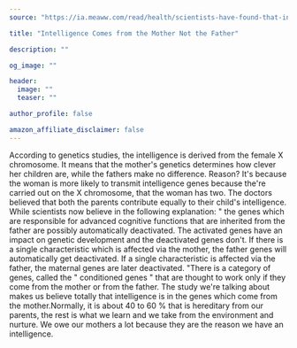 ```yaml
---
source: "https://ia.meaww.com/read/health/scientists-have-found-that-intelligence-is-passed-on-from-mothers-and-not-fathers/"

title: "Intelligence Comes from the Mother Not the Father"

description: ""

og_image: ""

header:
  image: ""
  teaser: ""

author_profile: false

amazon_affiliate_disclaimer: false
---
```


According to genetics studies, the intelligence is derived from the female X chromosome. It means that the mother's genetics determines how clever her children are, while the fathers make no difference. Reason? It's because the woman is more likely to transmit intelligence genes because the're carried out on the X chromosome, that the woman has two. The doctors believed that both the parents contribute equally to their child's intelligence. While scientists now believe in the following explanation: " the genes which are responsible for advanced cognitive functions that are inherited from the father are possibly automatically deactivated. The activated genes have an impact on genetic development and the deactivated genes don't. If there is a single characteristic which is affected via the mother, the father genes will automatically get deactivated. If a single characteristic is affected via the father, the maternal genes are later deactivated. "There is a category of genes, called the " conditioned genes " that are thought to work only if they come from the mother or from the father. The study we're talking about makes us believe totally that intelligence is in the genes which come from the mother.Normally, it is about 40 to 60 % that is hereditary from our parents, the rest is what we learn and we take from the environment and nurture. We owe our mothers a lot because they are the reason we have an intelligence.

